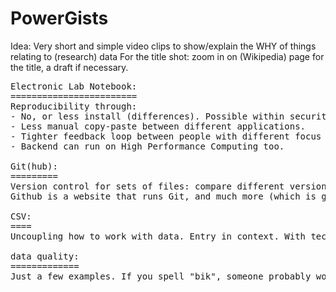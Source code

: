 # PowerGists

Idea: Very short and simple video clips to show/explain the WHY of things relating to (research) data
For the title shot: zoom in on (Wikipedia) page for the title, a draft if necessary.

<pre>
Electronic Lab Notebook:
========================
Reproducibility through:
- No, or less install (differences). Possible within security context of data.
- Less manual copy-paste between different applications. 
- Tighter feedback loop between people with different focus (tech-savvy or not, researchers and supporters, reviewers and communicators)
- Backend can run on High Performance Computing too.

Git(hub):
=========
Version control for sets of files: compare different versions, concurrent changes are not overwriting each other. Every change to (a part of) the set is given a little explanation for what changed, together telling the story of development.
Github is a website that runs Git, and much more (which is good and bad). You should probably have your code somewhere else too

CSV:
====
Uncoupling how to work with data. Entry in context. With tech help, constraint can be applied, immediate feedback charts added. With better data, better analysis. Possibly much later, and somewhere else. Also less waiting for a specific date to pass, to bring out a report. That's paper-era thinking. Data can be very useful earlier too.

data quality:
=============
Just a few examples. If you spell "bik", someone probably won't find the text by search term "bike". Spelling is important, use spell checkers.
</pre>
